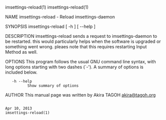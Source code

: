 imsettings-reload(1)                                                                                                                                                                     imsettings-reload(1)



NAME
       imsettings-reload - Reload imsettings-daemon

SYNOPSIS
       imsettings-reload [ -h ] [ --help ]

DESCRIPTION
       imsettings-reload sends a request to imsettings-daemon to be restarted. this would particularly helps when the software is upgraded or something went wrong. pleaes note that this requires restarting
       Input Method as well.

OPTIONS
       This program follows the usual GNU command line syntax, with long options starting with two dashes (`-'). A summary of options is included below.

       -h --help
              Show summary of options

AUTHOR
       This manual page was written by Akira TAGOH <akira@tagoh.org>



                                                                                                 Apr 10, 2013                                                                            imsettings-reload(1)
